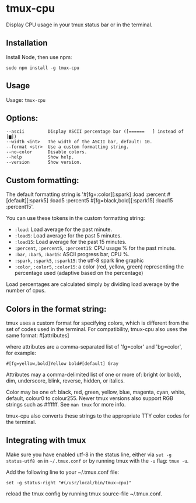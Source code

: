 # tmux-cpu

Display CPU usage in your tmux status bar or in the terminal.

## Installation

Install Node, then use npm:

    sudo npm install -g tmux-cpu

## Usage

Usage: `tmux-cpu`

## Options:

    --ascii         Display ASCII percentage bar ([======   ] instead of [▆])
    --width <int>   The width of the ASCII bar, default: 10.
    --format <str>  Use a custom formatting string.
    --no-color      Disable colors.
    --help          Show help.
    --version       Show version.

## Custom formatting:

  The default formatting string is
  '#[fg=:color][:spark] :load :percent #[default][:spark5] :load5 :percent5 #[fg=black,bold][:spark15] :load15 :percent15'.

  You can use these tokens in the custom formatting string:

  - `:load`: Load average for the past minute.
  - `:load5`: Load average for the past 5 minutes.
  - `:load15`: Load average for the past 15 minutes.
  - `:percent`, `:percent5`, `:percent15`: CPU usage % for the past minute.
  - `:bar`, `:bar5`, `:bar15`: ASCII progress bar, CPU %.
  - `:spark`, `:spark5`, `:spark15`: the utf-8 spark line graphic
  - `:color`, `:color5`, `:color15`: a color (red, yellow, green) representing the percentage used (adaptive based on the percentage)

Load percentages are calculated simply by dividing load average by the number of cpus.

## Colors in the format string:

tmux uses a custom format for specifying colors, which is different from the set of codes used in the terminal. For compatibility, tmux-cpu also uses the same format: #[attributes]

where attributes are a comma-separated list of 'fg=color' and 'bg=color', for example:

    #[fg=yellow,bold]Yellow bold#[default] Gray

Attributes may a comma-delimited list of one or more of: bright (or bold), dim, underscore, blink, reverse, hidden, or italics.

Color may be one of: black, red, green, yellow, blue, magenta,
cyan, white, default, colour0 to colour255. Newer tmux versions also support RGB strings such as #ffffff. See `man tmux` for more info.

tmux-cpu also converts these strings to the appropriate TTY color codes for the terminal.

## Integrating with tmux

Make sure you have enabled utf-8 in the status line, either via `set -g status-utf8 on` in `~/.tmux.conf` or by running tmux with the `-u` flag: `tmux -u`.

Add the following line to your ~/.tmux.conf file:

    set -g status-right "#(/usr/local/bin/tmux-cpu)"

reload the tmux config by running tmux source-file ~/.tmux.conf.

